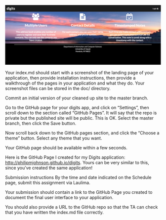  <img src="doc/landing.png">
 
 Your index.md should start with a screenshot of the landing page of your application, then provide installation instructions, then provide a walkthrough of the pages in your application and what they do. Your screenshot files can be stored in the doc/ directory.

Commit an initial version of your cleaned up site to the master branch.

Go to the GitHub page for your digits app, and click on “Settings”, then scroll down to the section called “GitHub Pages”. It will say that the repo is private but the published site will be public. This is OK. Select the master branch, then click the Save button.

Now scroll back down to the GitHub pages section, and click the “Choose a theme” button. Select any theme that you want.

Your GitHub page should be available within a few seconds.

Here is the GitHub Page I created for my Digits application: http://philipmjohnson.github.io/digits. Yours can be very similar to this, since you’ve created the same application!

Submission instructions
By the time and date indicated on the Schedule page, submit this assignment via Laulima.

Your submission should contain a link to the GitHub Page you created to document the final user interface to your application.

You should also provide a URL to the GitHub repo so that the TA can check that you have written the index.md file correctly.
